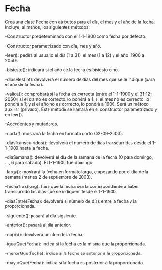 # Fecha

Crea una clase Fecha con atributos para el día, el mes y el año de la fecha.
Incluye, al menos, los siguientes métodos:

-Constructor predeterminado con el 1-1-1900 como fecha por defecto.

-Constructor parametrizado con día, mes y año.

-leer(): pedirá al usuario el día (1 a 31), el mes (1 a 12) y el año (1900 a 2050).

-bisiesto(): indicará si el año de la fecha es bisiesto o no.

-diasMes(int): devolverá el número de días del mes que se le indique
(para el año de la fecha).

-valida(): comprobará si la fecha es correcta (entre el 1-1-1900 y el 31-12-2050);
si el día no es correcto, lo pondrá a 1; si el mes no es correcto, lo pondrá a 1;
y si el año no es correcto, lo pondrá a 1900. Será un método auxiliar (privado).
Este método se llamará en el constructor parametrizado y en leer().

-Accedentes y mutadores.

-corta(): mostrará la fecha en formato corto (02-09-2003).

-diasTranscurridos(): devolverá el número de días transcurridos
desde el 1-1-1900 hasta la fecha.

-diaSemana(): devolverá el día de la semana de la fecha
(0 para domingo, ..., 6 para sábado). El 1-1-1900 fue domingo.

-larga(): mostrará la fecha en formato largo, empezando por el día de la semana
(martes 2 de septiembre de 2003).

-fechaTras(long): hará que la fecha sea la correspondiente a haber transcurrido
los días que se indiquen desde el 1-1-1900.

-diasEntre(Fecha): devolverá el número de días entre la fecha y la proporcionada.

-siguiente(): pasará al día siguiente.

-anterior(): pasará al día anterior.

-copia(): devolverá un clon de la fecha.

-igualQue(Fecha): indica si la fecha es la misma que la proporcionada.

-menorQue(Fecha): indica si la fecha es anterior a la proporcionada.

-mayorQue(Fecha): indica si la fecha es posterior a la proporcionada.
